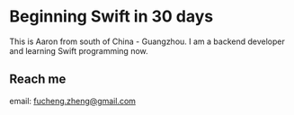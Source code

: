 # Beginning Swift in 30 days

This is Aaron from south of China - Guangzhou. I am a backend developer and  learning Swift programming now.

## Reach me ##

email: fucheng.zheng@gmail.com